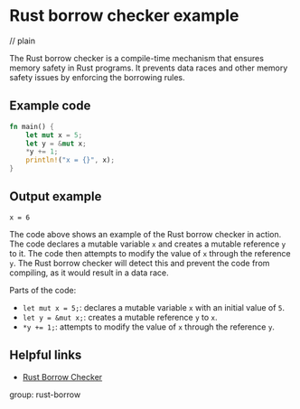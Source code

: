 # Rust borrow checker example
// plain

The Rust borrow checker is a compile-time mechanism that ensures memory safety in Rust programs. It prevents data races and other memory safety issues by enforcing the borrowing rules.

## Example code

```rust
fn main() {
    let mut x = 5;
    let y = &mut x;
    *y += 1;
    println!("x = {}", x);
}
```

## Output example

```
x = 6
```

The code above shows an example of the Rust borrow checker in action. The code declares a mutable variable `x` and creates a mutable reference `y` to it. The code then attempts to modify the value of `x` through the reference `y`. The Rust borrow checker will detect this and prevent the code from compiling, as it would result in a data race.

Parts of the code:
- `let mut x = 5;`: declares a mutable variable `x` with an initial value of `5`.
- `let y = &mut x;`: creates a mutable reference `y` to `x`.
- `*y += 1;`: attempts to modify the value of `x` through the reference `y`.

## Helpful links
- [Rust Borrow Checker](https://doc.rust-lang.org/book/ch04-02-references-and-borrowing.html)

group: rust-borrow